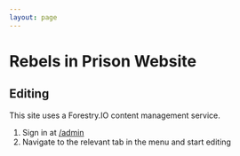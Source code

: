 ```yaml
---
layout: page
---
```

# Rebels in Prison Website

## Editing

This site uses a Forestry.IO content management service.

1. Sign in at [/admin](/admin)
1. Navigate to the relevant tab in the menu and start editing
